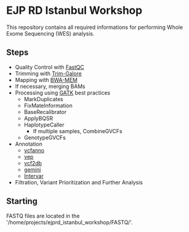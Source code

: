 # EJP RD Istanbul Workshop

This repository contains all required informations for performing Whole Exome Sequencing (WES) analysis.

## Steps

- Quality Control with [FastQC](https://github.com/s-andrews/FastQC)
- Trimming with [Trim-Galore](https://github.com/FelixKrueger/TrimGalore)
- Mapping with [BWA-MEM](https://github.com/lh3/bwa)
 - If necessary, merging BAMs
- Processing using [GATK](https://gatk.broadinstitute.org/hc/en-us) best practices
  - MarkDuplicates
  - FixMateInformation
  - BaseRecalibrator
  - ApplyBQSR
  - HaplotypeCaller
    - If multiple samples, CombineGVCFs
  - GenotypeGVCFs
- Annotation
  - [vcfanno](https://github.com/brentp/vcfanno)
  - [vep](https://github.com/Ensembl/ensembl-vep)
  - [vcf2db](https://github.com/quinlan-lab/vcf2db)
  - [gemini](https://github.com/arq5x/gemini)
  - [Intervar](https://github.com/WGLab/InterVar)
- Filtration, Variant Prioritization and Further Analysis

## Starting

FASTQ files are located in the '/home/projects/ejprd_istanbul_workshop/FASTQ/'.

